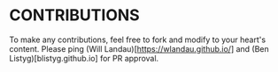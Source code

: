 # CONTRIBUTIONS

To make any contributions, feel free to fork and modify to your heart's content. Please ping (Will Landau)[https://wlandau.github.io/] and (Ben Listyg)[blistyg.github.io] for PR approval.
